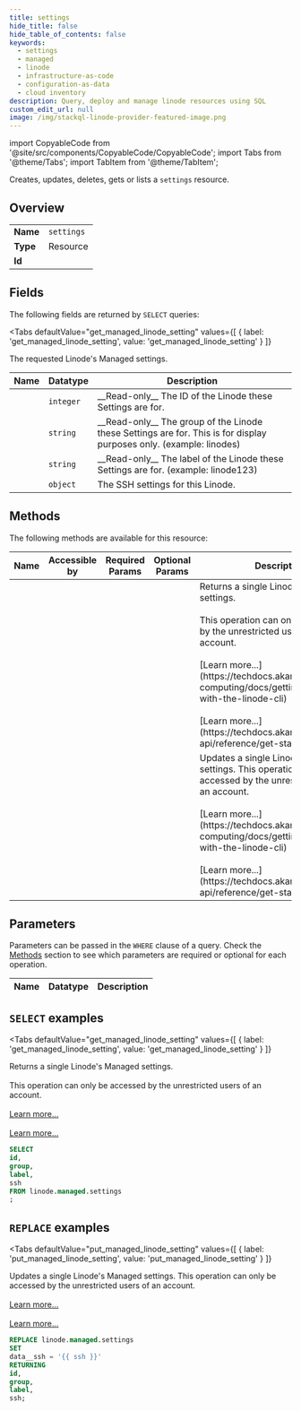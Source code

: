 ```yaml
--- 
title: settings
hide_title: false
hide_table_of_contents: false
keywords:
  - settings
  - managed
  - linode
  - infrastructure-as-code
  - configuration-as-data
  - cloud inventory
description: Query, deploy and manage linode resources using SQL
custom_edit_url: null
image: /img/stackql-linode-provider-featured-image.png
---
```


import CopyableCode from '@site/src/components/CopyableCode/CopyableCode';
import Tabs from '@theme/Tabs';
import TabItem from '@theme/TabItem';

Creates, updates, deletes, gets or lists a <code>settings</code> resource.

## Overview
<table><tbody>
<tr><td><b>Name</b></td><td><code>settings</code></td></tr>
<tr><td><b>Type</b></td><td>Resource</td></tr>
<tr><td><b>Id</b></td><td><CopyableCode code="linode.managed.settings" /></td></tr>
</tbody></table>

## Fields

The following fields are returned by `SELECT` queries:

<Tabs
    defaultValue="get_managed_linode_setting"
    values={[
        { label: 'get_managed_linode_setting', value: 'get_managed_linode_setting' }
    ]}
>
<TabItem value="get_managed_linode_setting">

The requested Linode's Managed settings.

<table>
<thead>
    <tr>
    <th>Name</th>
    <th>Datatype</th>
    <th>Description</th>
    </tr>
</thead>
<tbody>
<tr>
    <td><CopyableCode code="id" /></td>
    <td><code>integer</code></td>
    <td>__Read-only__ The ID of the Linode these Settings are for.</td>
</tr>
<tr>
    <td><CopyableCode code="group" /></td>
    <td><code>string</code></td>
    <td>__Read-only__ The group of the Linode these Settings are for. This is for display purposes only. (example: linodes)</td>
</tr>
<tr>
    <td><CopyableCode code="label" /></td>
    <td><code>string</code></td>
    <td>__Read-only__ The label of the Linode these Settings are for. (example: linode123)</td>
</tr>
<tr>
    <td><CopyableCode code="ssh" /></td>
    <td><code>object</code></td>
    <td>The SSH settings for this Linode.</td>
</tr>
</tbody>
</table>
</TabItem>
</Tabs>

## Methods

The following methods are available for this resource:

<table>
<thead>
    <tr>
    <th>Name</th>
    <th>Accessible by</th>
    <th>Required Params</th>
    <th>Optional Params</th>
    <th>Description</th>
    </tr>
</thead>
<tbody>
<tr>
    <td><a href="#get_managed_linode_setting"><CopyableCode code="get_managed_linode_setting" /></a></td>
    <td><CopyableCode code="select" /></td>
    <td></td>
    <td></td>
    <td>Returns a single Linode's Managed settings.<br /><br />This operation can only be accessed by the unrestricted users of an account.<br /><br />[Learn more...](https://techdocs.akamai.com/cloud-computing/docs/getting-started-with-the-linode-cli)<br /><br />[Learn more...](https://techdocs.akamai.com/linode-api/reference/get-started#oauth)</td>
</tr>
<tr>
    <td><a href="#put_managed_linode_setting"><CopyableCode code="put_managed_linode_setting" /></a></td>
    <td><CopyableCode code="replace" /></td>
    <td></td>
    <td></td>
    <td>Updates a single Linode's Managed settings. This operation can only be accessed by the unrestricted users of an account.<br /><br />[Learn more...](https://techdocs.akamai.com/cloud-computing/docs/getting-started-with-the-linode-cli)<br /><br />[Learn more...](https://techdocs.akamai.com/linode-api/reference/get-started#oauth)</td>
</tr>
</tbody>
</table>

## Parameters

Parameters can be passed in the `WHERE` clause of a query. Check the [Methods](#methods) section to see which parameters are required or optional for each operation.

<table>
<thead>
    <tr>
    <th>Name</th>
    <th>Datatype</th>
    <th>Description</th>
    </tr>
</thead>
<tbody>
</tbody>
</table>

## `SELECT` examples

<Tabs
    defaultValue="get_managed_linode_setting"
    values={[
        { label: 'get_managed_linode_setting', value: 'get_managed_linode_setting' }
    ]}
>
<TabItem value="get_managed_linode_setting">

Returns a single Linode's Managed settings.<br /><br />This operation can only be accessed by the unrestricted users of an account.<br /><br />[Learn more...](https://techdocs.akamai.com/cloud-computing/docs/getting-started-with-the-linode-cli)<br /><br />[Learn more...](https://techdocs.akamai.com/linode-api/reference/get-started#oauth)

```sql
SELECT
id,
group,
label,
ssh
FROM linode.managed.settings
;
```
</TabItem>
</Tabs>


## `REPLACE` examples

<Tabs
    defaultValue="put_managed_linode_setting"
    values={[
        { label: 'put_managed_linode_setting', value: 'put_managed_linode_setting' }
    ]}
>
<TabItem value="put_managed_linode_setting">

Updates a single Linode's Managed settings. This operation can only be accessed by the unrestricted users of an account.<br /><br />[Learn more...](https://techdocs.akamai.com/cloud-computing/docs/getting-started-with-the-linode-cli)<br /><br />[Learn more...](https://techdocs.akamai.com/linode-api/reference/get-started#oauth)

```sql
REPLACE linode.managed.settings
SET 
data__ssh = '{{ ssh }}'
RETURNING
id,
group,
label,
ssh;
```
</TabItem>
</Tabs>
